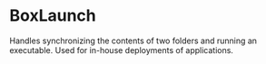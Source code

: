 BoxLaunch
=========

Handles synchronizing the contents of two folders and running an executable. Used for in-house deployments of applications.

